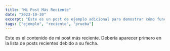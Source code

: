 ```yaml
---
title: "Mi Post Más Reciente"
date: "2023-10-30"
excerpt: "Este es un post de ejemplo adicional para demostrar cómo funciona la sección de posts recientes."
tags: ["ejemplo", "reciente", "prueba"]
---
```


Este es el contenido de mi post más reciente. Debería aparecer primero en la lista de posts recientes debido a su fecha. 